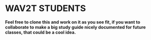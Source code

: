 # WAV2T STUDENTS

#### Feel free to clone this and work on it as you see fit, if you want to collaborate to make a big study guide nicely documented for future classes, that could be a cool idea.